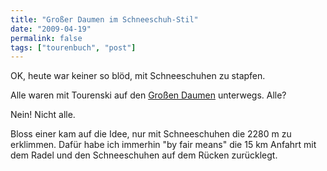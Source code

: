 ```yaml
---
title: "Großer Daumen im Schneeschuh-Stil"
date: "2009-04-19"
permalink: false
tags: ["tourenbuch", "post"]
---
```


OK, heute war keiner so blöd, mit Schneeschuhen zu stapfen.

Alle waren mit Tourenski auf den [Großen Daumen](http://de.wikipedia.org/wiki/Gro%C3%9Fer_Daumen) unterwegs. Alle?

Nein! Nicht alle.

Bloss einer kam auf die Idee, nur mit Schneeschuhen die 2280 m zu erklimmen. Dafür habe ich immerhin "by fair means" die 15 km Anfahrt mit dem Radel und den Schneeschuhen auf dem Rücken zurücklegt.

